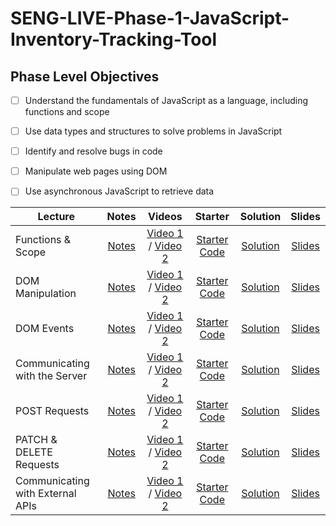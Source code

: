 # SENG-LIVE-Phase-1-JavaScript-Inventory-Tracking-Tool
## Phase Level Objectives
- [ ] Understand the fundamentals of JavaScript as a language, including functions and scope
- [ ] Use data types and structures to solve problems in JavaScript
- [ ] Identify and resolve bugs in code
- [ ] Manipulate web pages using DOM
- [ ] Use asynchronous JavaScript to retrieve data


| Lecture                          |                                                   Notes                                                   |                                                     Videos                                                      |                                                             Starter                                                              |                                                       Solution                                                       |                                                                 Slides                                                                 |
| -------------------------------- | :-------------------------------------------------------------------------------------------------------: | :-------------------------------------------------------------------------------------------------------------: | :------------------------------------------------------------------------------------------------------------------------------: | :------------------------------------------------------------------------------------------------------------------: | :------------------------------------------------------------------------------------------------------------------------------------: |
| Functions & Scope                | [Notes](https://docs.google.com/document/d/1_zpuS3HaQoqdAnVL4dSTCmFpJqGXNGgKi8AzS_25S0I/edit?usp=sharing) | [Video 1](https://www.youtube.com/watch?v=NW1TAStBDuk) / [Video 2](https://www.youtube.com/watch?v=jJgUfTRlCd4) | [Starter Code](https://github.com/learn-co-students/SENG-LIVE-061223-Phase-1-JS/tree/01_starter_function/01_Functions_%26_Scope) | [Solution](https://github.com/learn-co-students/SENG-LIVE-061223-Phase-1-JS/tree/01_solution/01_Functions_%26_Scope) | [Slides](https://raw.githack.com/learn-co-students/SENG-LIVE-061223-Phase-1-JS/01-lantz/01_Functions_&_Scope/assets/export/index.html) |
| DOM Manipulation                 | [Notes](https://docs.google.com/document/d/1_zpuS3HaQoqdAnVL4dSTCmFpJqGXNGgKi8AzS_25S0I/edit?usp=sharing) |                                            [Video 1]() / [Video 2]()                                            |                                                         [Starter Code]()                                                         |                                                     [Solution]()                                                     | [Slides]() |
| DOM Events                       | [Notes](https://docs.google.com/document/d/1_zpuS3HaQoqdAnVL4dSTCmFpJqGXNGgKi8AzS_25S0I/edit?usp=sharing) |                                            [Video 1]() / [Video 2]()                                            |                                                         [Starter Code]()                                                         |                                                     [Solution]()                                                     |  [Slides]()                                                                                                                                      |
| Communicating with the Server    | [Notes](https://docs.google.com/document/d/1_zpuS3HaQoqdAnVL4dSTCmFpJqGXNGgKi8AzS_25S0I/edit?usp=sharing) |                                            [Video 1]() / [Video 2]()                                            |                                                         [Starter Code]()                                                         |                                                     [Solution]()                                                     |  [Slides]()                                                                                                                                      |
| POST Requests                    | [Notes](https://docs.google.com/document/d/1_zpuS3HaQoqdAnVL4dSTCmFpJqGXNGgKi8AzS_25S0I/edit?usp=sharing) |                                            [Video 1]() / [Video 2]()                                            |                                                         [Starter Code]()                                                         |                                                     [Solution]()                                                     |  [Slides]()                                                                                                                                      |
| PATCH & DELETE Requests          | [Notes](https://docs.google.com/document/d/1_zpuS3HaQoqdAnVL4dSTCmFpJqGXNGgKi8AzS_25S0I/edit?usp=sharing) |                                            [Video 1]() / [Video 2]()                                            |                                                         [Starter Code]()                                                         |                                                     [Solution]()                                                     |  [Slides]()                                                                                                                                      |
| Communicating with External APIs | [Notes](https://docs.google.com/document/d/1_zpuS3HaQoqdAnVL4dSTCmFpJqGXNGgKi8AzS_25S0I/edit?usp=sharing) |                                            [Video 1]() / [Video 2]()                                            |                                                         [Starter Code]()                                                         |                                                     [Solution]()                                                     |   [Slides]()                                                                                                                                     |

